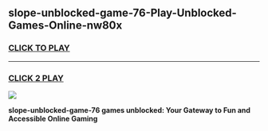 
## slope-unblocked-game-76-Play-Unblocked-Games-Online-nw80x
<h3>
<a href="https://premium76.site?title=slope-unblocked-game-76&ref=24A">CLICK TO PLAY</a></h3>
<hr>

<h3>
<a href="https://premium76.site?title=slope-unblocked-game-76&ref=24A">CLICK 2 PLAY</a>
  
</h3>

<a href="https://premium76.site?title=slope-unblocked-game-76&ref=24A"><img src="https://clearcache.store/games.png"></a>


**slope-unblocked-game-76 games unblocked: Your Gateway to Fun and Accessible Online Gaming**
